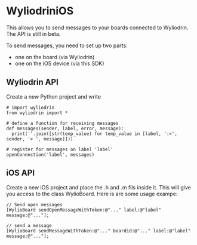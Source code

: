 WyliodriniOS
============

This allows you to send messages to your boards connected to Wyliodrin. The API is still in beta.

To send messages, you need to set up two parts:
  * one on the board (via Wyliodrin)
  * one on the iOS device (via this SDK)

Wyliodrin API
-------------
Create a new Python project and write

    # import wyliodrin
    from wyliodrin import *
    
    # define a function for receiving messages
    def messages(sender, label, error, message):
      print(''.join([str(temp_value) for temp_value in [label, ':<', sender, '> ', message]]))
      
    # register for messages on label 'label'
    openConnection('label', messages)

iOS API
-------

Create a new iOS project and place the .h and .m fils inside it. This will give you access 
to the class WylioBoard. Here is are some usage exampe:

    // Send open messages
    [WylioBoard sendOpenMessageWithToken:@"..." label:@"label" message:@"..."];
    
    // send a message
    [WylioBoard sendMessageWithToken:@"..." boardid:@"..." label:@"label" message:@"..."];
